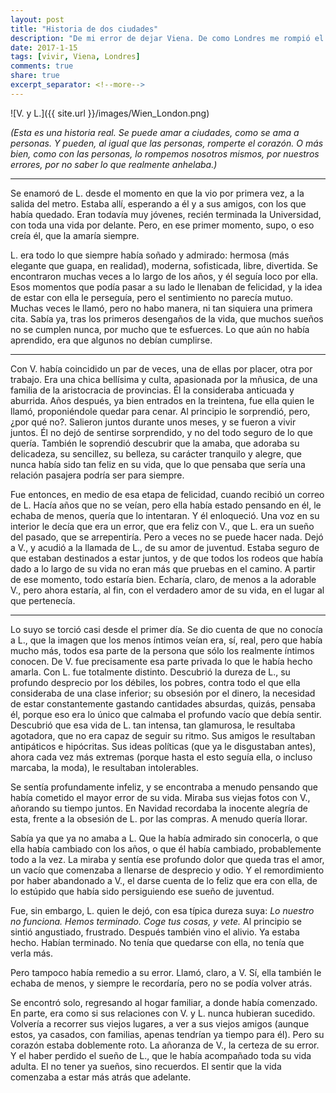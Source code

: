 ```yaml
---
layout: post
title: "Historia de dos ciudades"
description: "De mi error de dejar Viena. De como Londres me rompió el corazón."
date: 2017-1-15
tags: [vivir, Viena, Londres]
comments: true
share: true
excerpt_separator: <!--more-->
---
```


![V. y L.]({{ site.url }}/images/Wien_London.png)

*(Esta es una historia real. Se puede amar a ciudades, como se ama a personas. Y pueden, al igual que las personas, romperte el corazón. O más bien, como con las personas, lo rompemos nosotros mismos, por nuestros errores, por no saber lo que realmente anhelaba.)*

***

Se enamoró de L. desde el momento en que la vio por primera vez, a la salida del metro. Estaba allí, esperando a él y a sus amigos, con los que había quedado. Eran todavía muy jóvenes, recién terminada la Universidad, con toda una vida por delante. Pero, en ese primer momento, supo, o eso creía él, que la amaría siempre.

L. era todo lo que siempre había soñado y admirado: hermosa (más elegante que guapa, en realidad), moderna, sofisticada, libre, divertida. Se encontraron muchas veces a lo largo de los años, y él seguía loco por ella. Esos momentos que podía pasar a su lado le llenaban de felicidad, y la idea de estar con ella le perseguía, pero el sentimiento no parecía mutuo. Muchas veces le llamó, pero no habo manera, ni tan siquiera una primera cita. Sabía ya, tras los primeros desengaños de la vida, que muchos sueños no se cumplen nunca, por mucho que te esfuerces. Lo que aún no había aprendido, era que algunos no debían cumplirse.

***

Con V. había coincidido un par de veces, una de ellas por placer, otra por trabajo. Era una chica bellísima y culta, apasionada por la mñusica, de una familia de la aristocracia de provincias. Él la consideraba anticuada y aburrida. Años después, ya bien entrados en la treintena, fue ella quien le llamó, proponiéndole quedar para cenar. Al principio le sorprendió, pero, ¿por qué no?. Salieron juntos durante unos meses, y se fueron a vivir juntos. Él no dejó de sentirse sorprendido, y no del todo seguro de lo que quería. También le soprendió descubrir que la amaba, que adoraba su delicadeza, su sencillez, su belleza, su carácter tranquilo y alegre, que nunca había sido tan feliz en su vida, que lo que pensaba que sería una relación pasajera podría ser para siempre.

Fue entonces, en medio de esa etapa de felicidad, cuando recibió un correo de L. Hacía años que no se veían, pero ella había estado pensando en él, le echaba de menos, quería que lo intentaran. Y él enloqueció. Una voz en su interior le decía que era un error, que era feliz con V., que L. era un sueño del pasado, que se arrepentiría. Pero a veces no se puede hacer nada. Dejó a V., y acudió a la llamada de L., de su amor de juventud. Estaba seguro de que estaban destinados a estar juntos, y de que todos los rodeos que había dado a lo largo de su vida no eran más que pruebas en el camino. A partir de ese momento, todo estaría bien. Echaría, claro, de menos a la adorable V., pero ahora estaría, al fin, con el verdadero amor de su vida, en el lugar al que pertenecía.

***

Lo suyo se torció casi desde el primer día. Se dio cuenta de que no conocía a L., que la imagen que los menos íntimos veían era, sí, real, pero que había mucho más, todos esa parte de la persona que sólo los realmente íntimos conocen. De V. fue precisamente esa parte privada lo que le había hecho amarla. Con L. fue totalmente distinto. Descubrió la dureza de L., su profundo desprecio por los débiles, los pobres, contra todo el que ella consideraba de una clase inferior; su obsesión por el dinero, la necesidad de estar constantemente gastando cantidades absurdas, quizás, pensaba él, porque eso era lo único que calmaba el profundo vacío que debía sentir. Descubrió que esa vida de L. tan intensa, tan glamurosa, le resultaba agotadora, que no era capaz de seguir su ritmo. Sus amigos le resultaban antipáticos e hipócritas. Sus ideas políticas (que ya le disgustaban antes), ahora cada vez más extremas (porque hasta el esto seguía ella, o incluso marcaba, la moda), le resultaban intolerables. 

Se sentía profundamente infeliz, y se encontraba a menudo pensando que había cometido el mayor error de su vida. Miraba sus viejas fotos con V., añorando su tiempo juntos. En Navidad recordaba la inocente alegría de esta, frente a la obsesión de L. por las compras. A menudo quería llorar.

Sabía ya que ya no amaba a L. Que la había admirado sin conocerla, o que ella había cambiado con los años, o que él había cambiado, probablemente todo a la vez. La miraba y sentía ese profundo dolor que queda tras el amor, un vacío que comenzaba a llenarse de desprecio y odio. Y el remordimiento por haber abandonado a V., el darse cuenta de lo feliz que era con ella, de lo estúpido que había sido persiguiendo ese sueño de juventud.

Fue, sin embargo, L. quien le dejó, con esa típica dureza suya: *Lo nuestro no funciona. Hemos terminado. Coge tus cosas, y vete.* Al principio se sintió angustiado, frustrado. Después también vino el alivio. Ya estaba hecho. Habían terminado. No tenía que quedarse con ella, no tenía que verla más.

Pero tampoco había remedio a su error. Llamó, claro, a V. Sí, ella también le echaba de menos, y siempre le recordaría, pero no se podía volver atrás. 

Se encontró solo, regresando al hogar familiar, a donde había comenzado. En parte, era como si sus relaciones con V. y L. nunca hubieran sucedido. Volvería a recorrer sus viejos lugares, a ver a sus viejos amigos (aunque estos, ya casados, con familias, apenas tendrían ya tiempo para él). Pero su corazón estaba doblemente roto. La añoranza de V., la certeza de su error. Y el haber perdido el sueño de L., que le había acompañado toda su vida adulta. El no tener ya sueños, sino recuerdos. El sentir que la vida comenzaba a estar más atrás que adelante.